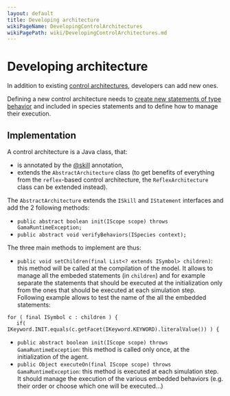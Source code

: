 ```yaml
---
layout: default
title: Developing architecture
wikiPageName: DevelopingControlArchitectures
wikiPagePath: wiki/DevelopingControlArchitectures.md
---
```


# Developing architecture



In addition to existing [control architectures](G__BuiltInControlArchitectures), developers can add new ones.

Defining a new control architecture needs to [create new statements of type behavior](DevelopingStatements) and included in species statements and to define how to manage their execution.






## Implementation

A control architecture is a Java class, that:
  * is annotated by the [@skill](DevelopingIndexAnnotations#@skill) annotation,
  * extends the `AbstractArchitecture` class (to get benefits of everything from the `reflex`-based control architecture, the `ReflexArchitecture` class can be extended instead).

The `AbstractArchitecture` extends the `ISkill` and `IStatement` interfaces and add the 2 following methods:
  * `public abstract boolean init(IScope scope) throws GamaRuntimeException;`
  * `public abstract void verifyBehaviors(ISpecies context);`

The three main methods to implement are thus:
  * `public void setChildren(final List<? extends ISymbol> children)`: this method will be called at the compilation of the model. It allows to manage all the embeded statements (in `children`) and for example separate the statements that should be executed at the initialization only from the ones that should be executed at each simulation step. Following example allows to test the name of the all the embedded statements:
```
for ( final ISymbol c : children ) {
   if( IKeyword.INIT.equals(c.getFacet(IKeyword.KEYWORD).literalValue()) ) {
```
  * `public abstract boolean init(IScope scope) throws GamaRuntimeException`: this method is called only once, at the initialization of the agent.
  * `public Object executeOn(final IScope scope) throws GamaRuntimeException`: this method is executed at each simulation step. It should manage the execution of the various embedded behaviors (e.g. their order or choose which one will be executed...)
